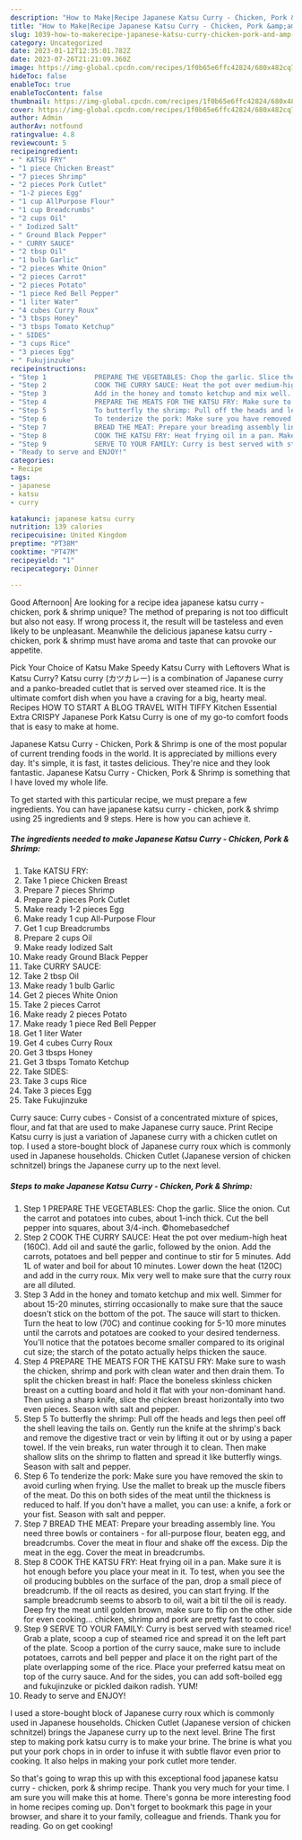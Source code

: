 ```yaml
---
description: "How to Make|Recipe Japanese Katsu Curry - Chicken, Pork &amp;amp; Shrimp {That is Special"
title: "How to Make|Recipe Japanese Katsu Curry - Chicken, Pork &amp;amp; Shrimp {That is Special"
slug: 1039-how-to-makerecipe-japanese-katsu-curry-chicken-pork-and-amp-shrimp-that-is-special
category: Uncategorized
date: 2023-01-12T12:35:01.782Z
date: 2023-07-26T21:21:09.360Z
image: https://img-global.cpcdn.com/recipes/1f0b65e6ffc42824/680x482cq70/japanese-katsu-curry-chicken-pork-shrimp-recipe-main-photo.jpg
hideToc: false
enableToc: true
enableTocContent: false
thumbnail: https://img-global.cpcdn.com/recipes/1f0b65e6ffc42824/680x482cq70/japanese-katsu-curry-chicken-pork-shrimp-recipe-main-photo.jpg
cover: https://img-global.cpcdn.com/recipes/1f0b65e6ffc42824/680x482cq70/japanese-katsu-curry-chicken-pork-shrimp-recipe-main-photo.jpg
author: Admin
authorAv: notfound
ratingvalue: 4.8
reviewcount: 5
recipeingredient:
- " KATSU FRY"
- "1 piece Chicken Breast"
- "7 pieces Shrimp"
- "2 pieces Pork Cutlet"
- "1-2 pieces Egg"
- "1 cup AllPurpose Flour"
- "1 cup Breadcrumbs"
- "2 cups Oil"
- " Iodized Salt"
- " Ground Black Pepper"
- " CURRY SAUCE"
- "2 tbsp Oil"
- "1 bulb Garlic"
- "2 pieces White Onion"
- "2 pieces Carrot"
- "2 pieces Potato"
- "1 piece Red Bell Pepper"
- "1 liter Water"
- "4 cubes Curry Roux"
- "3 tbsps Honey"
- "3 tbsps Tomato Ketchup"
- " SIDES"
- "3 cups Rice"
- "3 pieces Egg"
- " Fukujinzuke"
recipeinstructions:
- "Step 1            PREPARE THE VEGETABLES: Chop the garlic. Slice the onion. Cut the carrot and potatoes into cubes, about 1-inch thick. Cut the bell pepper into squares, about 3/4-inch. ©homebasedchef"
- "Step 2            COOK THE CURRY SAUCE: Heat the pot over medium-high heat (160C). Add oil and sauté the garlic, followed by the onion. Add the carrots, potatoes and bell pepper and continue to stir for 5 minutes. Add 1L of water and boil for about 10 minutes. Lower down the heat (120C) and add in the curry roux. Mix very well to make sure that the curry roux are all diluted."
- "Step 3            Add in the honey and tomato ketchup and mix well. Simmer for about 15-20 minutes, stirring occasionally to make sure that the sauce doesn&#39;t stick on the bottom of the pot. The sauce will start to thicken. Turn the heat to low (70C) and continue cooking for 5-10 more minutes until the carrots and potatoes are cooked to your desired tenderness. You&#39;ll notice that the potatoes become smaller compared to its original cut size; the starch of the potato actually helps thicken the sauce."
- "Step 4            PREPARE THE MEATS FOR THE KATSU FRY: Make sure to wash the chicken, shrimp and pork with clean water and then drain them.  To split the chicken breast in half: Place the boneless skinless chicken breast on a cutting board and hold it flat with your non-dominant hand. Then using a sharp knife, slice the chicken breast horizontally into two even pieces. Season with salt and pepper."
- "Step 5            To butterfly the shrimp: Pull off the heads and legs then peel off the shell leaving the tails on. Gently run the knife at the shrimp&#39;s back and remove the digestive tract or vein by lifting it out or by using a paper towel. If the vein breaks, run water through it to clean. Then make shallow slits on the shrimp to flatten and spread it like butterfly wings. Season with salt and pepper."
- "Step 6            To tenderize the pork: Make sure you have removed the skin to avoid curling when frying. Use the mallet to break up the muscle fibers of the meat. Do this on both sides of the meat until the thickness is reduced to half. If you don&#39;t have a mallet, you can use: a knife, a fork or your fist. Season with salt and pepper."
- "Step 7            BREAD THE MEAT: Prepare your breading assembly line. You need three bowls or containers - for all-purpose flour, beaten egg, and breadcrumbs. Cover the meat in flour and shake off the excess. Dip the meat in the egg. Cover the meat in breadcrumbs."
- "Step 8            COOK THE KATSU FRY: Heat frying oil in a pan. Make sure it is hot enough before you place your meat in it. To test, when you see the oil producing bubbles on the surface of the pan, drop a small piece of breadcrumb. If the oil reacts as desired, you can start frying. If the sample breadcrumb seems to absorb to oil, wait a bit til the oil is ready. Deep fry the meat until golden brown, make sure to flip on the other side for even cooking... chicken, shrimp and pork are pretty fast to cook."
- "Step 9            SERVE TO YOUR FAMILY: Curry is best served with steamed rice! Grab a plate, scoop a cup of steamed rice and spread it on the left part of the plate. Scoop a portion of the curry sauce, make sure to include potatoes, carrots and bell pepper and place it on the right part of the plate overlapping some of the rice. Place your preferred katsu meat on top of the curry sauce. And for the sides, you can add soft-boiled egg and fukujinzuke or pickled daikon radish. YUM!"
- "Ready to serve and ENJOY!"
categories:
- Recipe
tags:
- japanese
- katsu
- curry

katakunci: japanese katsu curry 
nutrition: 139 calories
recipecuisine: United Kingdom
preptime: "PT38M"
cooktime: "PT47M"
recipeyield: "1"
recipecategory: Dinner

---
```



Good Afternoon| Are looking for a recipe idea japanese katsu curry - chicken, pork &amp; shrimp unique? The method of preparing is not too difficult but also not easy. If wrong process it, the result will be tasteless and even likely to be unpleasant. Meanwhile the delicious japanese katsu curry - chicken, pork &amp; shrimp must have aroma and taste that can provoke our appetite.





Pick Your Choice of Katsu Make Speedy Katsu Curry with Leftovers What is Katsu Curry? Katsu curry (カツカレー) is a combination of Japanese curry and a panko-breaded cutlet that is served over steamed rice. It is the ultimate comfort dish when you have a craving for a big, hearty meal. Recipes HOW TO START A BLOG TRAVEL WITH TIFFY Kitchen Essential Extra CRISPY Japanese Pork Katsu Curry is one of my go-to comfort foods that is easy to make at home.

Japanese Katsu Curry - Chicken, Pork &amp; Shrimp is one of the most popular of current trending foods in the world. It is appreciated by millions every day. It's simple, it is fast, it tastes delicious. They're nice and they look fantastic. Japanese Katsu Curry - Chicken, Pork &amp; Shrimp is something that I have loved my whole life.


To get started with this particular recipe, we must prepare a few ingredients. You can have japanese katsu curry - chicken, pork &amp; shrimp using 25 ingredients and 9 steps. Here is how you can achieve it.

<!--inarticleads1-->

##### The ingredients needed to make Japanese Katsu Curry - Chicken, Pork &amp; Shrimp:

1. Take  KATSU FRY:
1. Take 1 piece Chicken Breast
1. Prepare 7 pieces Shrimp
1. Prepare 2 pieces Pork Cutlet
1. Make ready 1-2 pieces Egg
1. Make ready 1 cup All-Purpose Flour
1. Get 1 cup Breadcrumbs
1. Prepare 2 cups Oil
1. Make ready  Iodized Salt
1. Make ready  Ground Black Pepper
1. Take  CURRY SAUCE:
1. Take 2 tbsp Oil
1. Make ready 1 bulb Garlic
1. Get 2 pieces White Onion
1. Take 2 pieces Carrot
1. Make ready 2 pieces Potato
1. Make ready 1 piece Red Bell Pepper
1. Get 1 liter Water
1. Get 4 cubes Curry Roux
1. Get 3 tbsps Honey
1. Get 3 tbsps Tomato Ketchup
1. Take  SIDES:
1. Take 3 cups Rice
1. Take 3 pieces Egg
1. Take  Fukujinzuke


Curry sauce: Curry cubes - Consist of a concentrated mixture of spices, flour, and fat that are used to make Japanese curry sauce. Print Recipe Katsu curry is just a variation of Japanese curry with a chicken cutlet on top. I used a store-bought block of Japanese curry roux which is commonly used in Japanese households. Chicken Cutlet (Japanese version of chicken schnitzel) brings the Japanese curry up to the next level. 

<!--inarticleads2-->

##### Steps to make Japanese Katsu Curry - Chicken, Pork &amp; Shrimp:

1. Step 1            PREPARE THE VEGETABLES: Chop the garlic. Slice the onion. Cut the carrot and potatoes into cubes, about 1-inch thick. Cut the bell pepper into squares, about 3/4-inch. ©homebasedchef
1. Step 2            COOK THE CURRY SAUCE: Heat the pot over medium-high heat (160C). Add oil and sauté the garlic, followed by the onion. Add the carrots, potatoes and bell pepper and continue to stir for 5 minutes. Add 1L of water and boil for about 10 minutes. Lower down the heat (120C) and add in the curry roux. Mix very well to make sure that the curry roux are all diluted.
1. Step 3            Add in the honey and tomato ketchup and mix well. Simmer for about 15-20 minutes, stirring occasionally to make sure that the sauce doesn&#39;t stick on the bottom of the pot. The sauce will start to thicken. Turn the heat to low (70C) and continue cooking for 5-10 more minutes until the carrots and potatoes are cooked to your desired tenderness. You&#39;ll notice that the potatoes become smaller compared to its original cut size; the starch of the potato actually helps thicken the sauce.
1. Step 4            PREPARE THE MEATS FOR THE KATSU FRY: Make sure to wash the chicken, shrimp and pork with clean water and then drain them.  To split the chicken breast in half: Place the boneless skinless chicken breast on a cutting board and hold it flat with your non-dominant hand. Then using a sharp knife, slice the chicken breast horizontally into two even pieces. Season with salt and pepper.
1. Step 5            To butterfly the shrimp: Pull off the heads and legs then peel off the shell leaving the tails on. Gently run the knife at the shrimp&#39;s back and remove the digestive tract or vein by lifting it out or by using a paper towel. If the vein breaks, run water through it to clean. Then make shallow slits on the shrimp to flatten and spread it like butterfly wings. Season with salt and pepper.
1. Step 6            To tenderize the pork: Make sure you have removed the skin to avoid curling when frying. Use the mallet to break up the muscle fibers of the meat. Do this on both sides of the meat until the thickness is reduced to half. If you don&#39;t have a mallet, you can use: a knife, a fork or your fist. Season with salt and pepper.
1. Step 7            BREAD THE MEAT: Prepare your breading assembly line. You need three bowls or containers - for all-purpose flour, beaten egg, and breadcrumbs. Cover the meat in flour and shake off the excess. Dip the meat in the egg. Cover the meat in breadcrumbs.
1. Step 8            COOK THE KATSU FRY: Heat frying oil in a pan. Make sure it is hot enough before you place your meat in it. To test, when you see the oil producing bubbles on the surface of the pan, drop a small piece of breadcrumb. If the oil reacts as desired, you can start frying. If the sample breadcrumb seems to absorb to oil, wait a bit til the oil is ready. Deep fry the meat until golden brown, make sure to flip on the other side for even cooking... chicken, shrimp and pork are pretty fast to cook.
1. Step 9            SERVE TO YOUR FAMILY: Curry is best served with steamed rice! Grab a plate, scoop a cup of steamed rice and spread it on the left part of the plate. Scoop a portion of the curry sauce, make sure to include potatoes, carrots and bell pepper and place it on the right part of the plate overlapping some of the rice. Place your preferred katsu meat on top of the curry sauce. And for the sides, you can add soft-boiled egg and fukujinzuke or pickled daikon radish. YUM!
1. Ready to serve and ENJOY!

I used a store-bought block of Japanese curry roux which is commonly used in Japanese households. Chicken Cutlet (Japanese version of chicken schnitzel) brings the Japanese curry up to the next level. Brine The first step to making pork katsu curry is to make your brine. The brine is what you put your pork chops in in order to infuse it with subtle flavor even prior to cooking. It also helps in making your pork cutlet more tender. 

So that's going to wrap this up with this exceptional food japanese katsu curry - chicken, pork &amp; shrimp recipe. Thank you very much for your time. I am sure you will make this at home. There's gonna be more interesting food in home recipes coming up. Don't forget to bookmark this page in your browser, and share it to your family, colleague and friends. Thank you for reading. Go on get cooking!
